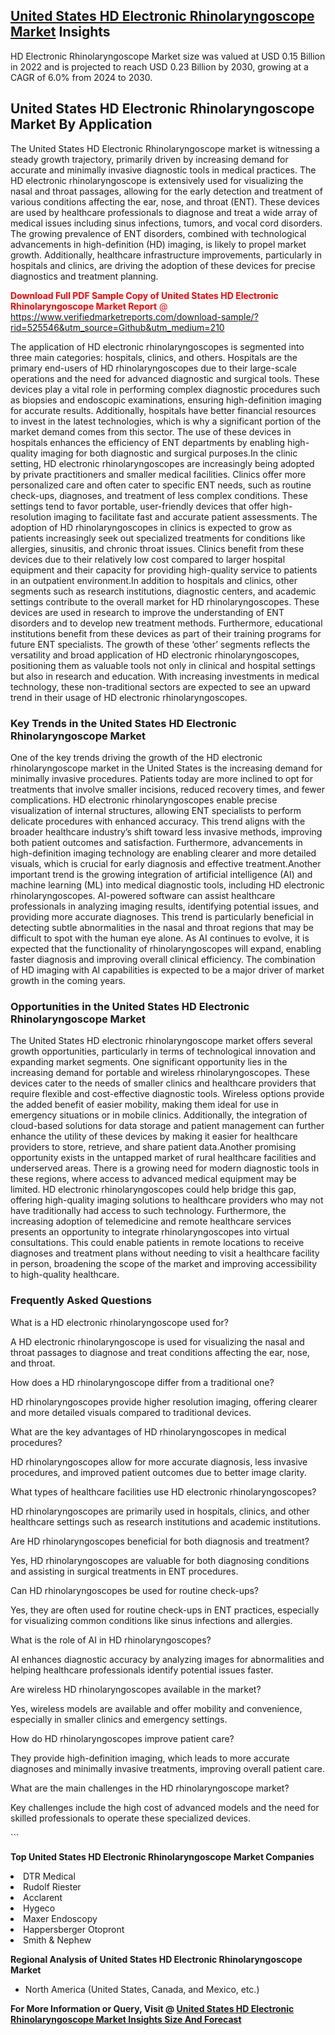 <h2><a href="https://www.verifiedmarketreports.com/download-sample/?rid=525546&amp;utm_source=Github&amp;utm_medium=210" target="_blank">United States HD Electronic Rhinolaryngoscope Market</a> Insights</h2><p>HD Electronic Rhinolaryngoscope Market size was valued at USD 0.15 Billion in 2022 and is projected to reach USD 0.23 Billion by 2030, growing at a CAGR of 6.0% from 2024 to 2030.</p><p><h2>United States HD Electronic Rhinolaryngoscope Market By Application</h2><p>The United States HD Electronic Rhinolaryngoscope market is witnessing a steady growth trajectory, primarily driven by increasing demand for accurate and minimally invasive diagnostic tools in medical practices. The HD electronic rhinolaryngoscope is extensively used for visualizing the nasal and throat passages, allowing for the early detection and treatment of various conditions affecting the ear, nose, and throat (ENT). These devices are used by healthcare professionals to diagnose and treat a wide array of medical issues including sinus infections, tumors, and vocal cord disorders. The growing prevalence of ENT disorders, combined with technological advancements in high-definition (HD) imaging, is likely to propel market growth. Additionally, healthcare infrastructure improvements, particularly in hospitals and clinics, are driving the adoption of these devices for precise diagnostics and treatment planning. <p><span class=""><span style="color: #ff0000;"><strong>Download Full PDF Sample Copy of United States HD Electronic Rhinolaryngoscope Market Report</strong> @ </span><a href="https://www.verifiedmarketreports.com/download-sample/?rid=525546&amp;utm_source=Github&amp;utm_medium=210" target="_blank">https://www.verifiedmarketreports.com/download-sample/?rid=525546&amp;utm_source=Github&amp;utm_medium=210</a></span></p></p><p>The application of HD electronic rhinolaryngoscopes is segmented into three main categories: hospitals, clinics, and others. Hospitals are the primary end-users of HD rhinolaryngoscopes due to their large-scale operations and the need for advanced diagnostic and surgical tools. These devices play a vital role in performing complex diagnostic procedures such as biopsies and endoscopic examinations, ensuring high-definition imaging for accurate results. Additionally, hospitals have better financial resources to invest in the latest technologies, which is why a significant portion of the market demand comes from this sector. The use of these devices in hospitals enhances the efficiency of ENT departments by enabling high-quality imaging for both diagnostic and surgical purposes.In the clinic setting, HD electronic rhinolaryngoscopes are increasingly being adopted by private practitioners and smaller medical facilities. Clinics offer more personalized care and often cater to specific ENT needs, such as routine check-ups, diagnoses, and treatment of less complex conditions. These settings tend to favor portable, user-friendly devices that offer high-resolution imaging to facilitate fast and accurate patient assessments. The adoption of HD rhinolaryngoscopes in clinics is expected to grow as patients increasingly seek out specialized treatments for conditions like allergies, sinusitis, and chronic throat issues. Clinics benefit from these devices due to their relatively low cost compared to larger hospital equipment and their capacity for providing high-quality service to patients in an outpatient environment.In addition to hospitals and clinics, other segments such as research institutions, diagnostic centers, and academic settings contribute to the overall market for HD rhinolaryngoscopes. These devices are used in research to improve the understanding of ENT disorders and to develop new treatment methods. Furthermore, educational institutions benefit from these devices as part of their training programs for future ENT specialists. The growth of these ‘other’ segments reflects the versatility and broad application of HD electronic rhinolaryngoscopes, positioning them as valuable tools not only in clinical and hospital settings but also in research and education. With increasing investments in medical technology, these non-traditional sectors are expected to see an upward trend in their usage of HD electronic rhinolaryngoscopes.<h3>Key Trends in the United States HD Electronic Rhinolaryngoscope Market</h3><p>One of the key trends driving the growth of the HD electronic rhinolaryngoscope market in the United States is the increasing demand for minimally invasive procedures. Patients today are more inclined to opt for treatments that involve smaller incisions, reduced recovery times, and fewer complications. HD electronic rhinolaryngoscopes enable precise visualization of internal structures, allowing ENT specialists to perform delicate procedures with enhanced accuracy. This trend aligns with the broader healthcare industry’s shift toward less invasive methods, improving both patient outcomes and satisfaction. Furthermore, advancements in high-definition imaging technology are enabling clearer and more detailed visuals, which is crucial for early diagnosis and effective treatment.Another important trend is the growing integration of artificial intelligence (AI) and machine learning (ML) into medical diagnostic tools, including HD electronic rhinolaryngoscopes. AI-powered software can assist healthcare professionals in analyzing imaging results, identifying potential issues, and providing more accurate diagnoses. This trend is particularly beneficial in detecting subtle abnormalities in the nasal and throat regions that may be difficult to spot with the human eye alone. As AI continues to evolve, it is expected that the functionality of rhinolaryngoscopes will expand, enabling faster diagnosis and improving overall clinical efficiency. The combination of HD imaging with AI capabilities is expected to be a major driver of market growth in the coming years.<h3>Opportunities in the United States HD Electronic Rhinolaryngoscope Market</h3><p>The United States HD electronic rhinolaryngoscope market offers several growth opportunities, particularly in terms of technological innovation and expanding market segments. One significant opportunity lies in the increasing demand for portable and wireless rhinolaryngoscopes. These devices cater to the needs of smaller clinics and healthcare providers that require flexible and cost-effective diagnostic tools. Wireless options provide the added benefit of easier mobility, making them ideal for use in emergency situations or in mobile clinics. Additionally, the integration of cloud-based solutions for data storage and patient management can further enhance the utility of these devices by making it easier for healthcare providers to store, retrieve, and share patient data.Another promising opportunity exists in the untapped market of rural healthcare facilities and underserved areas. There is a growing need for modern diagnostic tools in these regions, where access to advanced medical equipment may be limited. HD electronic rhinolaryngoscopes could help bridge this gap, offering high-quality imaging solutions to healthcare providers who may not have traditionally had access to such technology. Furthermore, the increasing adoption of telemedicine and remote healthcare services presents an opportunity to integrate rhinolaryngoscopes into virtual consultations. This could enable patients in remote locations to receive diagnoses and treatment plans without needing to visit a healthcare facility in person, broadening the scope of the market and improving accessibility to high-quality healthcare.<h3>Frequently Asked Questions</h3><p>What is a HD electronic rhinolaryngoscope used for?</p><p>A HD electronic rhinolaryngoscope is used for visualizing the nasal and throat passages to diagnose and treat conditions affecting the ear, nose, and throat.</p><p>How does a HD rhinolaryngoscope differ from a traditional one?</p><p>HD rhinolaryngoscopes provide higher resolution imaging, offering clearer and more detailed visuals compared to traditional devices.</p><p>What are the key advantages of HD rhinolaryngoscopes in medical procedures?</p><p>HD rhinolaryngoscopes allow for more accurate diagnosis, less invasive procedures, and improved patient outcomes due to better image clarity.</p><p>What types of healthcare facilities use HD electronic rhinolaryngoscopes?</p><p>HD rhinolaryngoscopes are primarily used in hospitals, clinics, and other healthcare settings such as research institutions and academic institutions.</p><p>Are HD rhinolaryngoscopes beneficial for both diagnosis and treatment?</p><p>Yes, HD rhinolaryngoscopes are valuable for both diagnosing conditions and assisting in surgical treatments in ENT procedures.</p><p>Can HD rhinolaryngoscopes be used for routine check-ups?</p><p>Yes, they are often used for routine check-ups in ENT practices, especially for visualizing common conditions like sinus infections and allergies.</p><p>What is the role of AI in HD rhinolaryngoscopes?</p><p>AI enhances diagnostic accuracy by analyzing images for abnormalities and helping healthcare professionals identify potential issues faster.</p><p>Are wireless HD rhinolaryngoscopes available in the market?</p><p>Yes, wireless models are available and offer mobility and convenience, especially in smaller clinics and emergency settings.</p><p>How do HD rhinolaryngoscopes improve patient care?</p><p>They provide high-definition imaging, which leads to more accurate diagnoses and minimally invasive treatments, improving overall patient care.</p><p>What are the main challenges in the HD rhinolaryngoscope market?</p><p>Key challenges include the high cost of advanced models and the need for skilled professionals to operate these specialized devices.</p>```</p><p><strong>Top United States HD Electronic Rhinolaryngoscope Market Companies</strong></p><div data-test-id=""><p><li>DTR Medical</li><li> Rudolf Riester</li><li> Acclarent</li><li> Hygeco</li><li> Maxer Endoscopy</li><li> Happersberger Otopront</li><li> Smith & Nephew</li></p><div><strong>Regional Analysis of&nbsp;United States HD Electronic Rhinolaryngoscope Market</strong></div><ul><li dir="ltr"><p dir="ltr">North America&nbsp;(United States, Canada, and Mexico, etc.)</p></li></ul><p><strong>For More Information or Query, Visit @&nbsp;</strong><strong><a href="https://www.verifiedmarketreports.com/product/hd-electronic-rhinolaryngoscope-market/?utm_source=Github&amp;utm_medium=210" target="_blank">United States HD Electronic Rhinolaryngoscope Market Insights Size And Forecast</a></strong></p></div>

